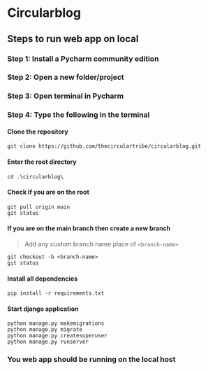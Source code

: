 # Circularblog

## Steps to run web app on local

### Step 1: Install a Pycharm community edition


### Step 2: Open a new folder/project


### Step 3: Open terminal in Pycharm


### Step 4: Type the following in the terminal

#### Clone the repository
```
git clone https://github.com/thecirculartribe/circularblog.git
```

#### Enter the root directory
```
cd .\circularblog\
```

#### Check if you are on the root
```
git pull origin main
git status
```

#### If you are on the main branch then create a new branch
>Add any custom branch name place of `<branch-name>`
```
git checkout -b <branch-name>
git status
```
#### Install all dependencies
```
pip install -r requirements.txt
```

#### Start django application
```
python manage.py makemigrations
python manage.py migrate
python manage.py createsuperuser
python manage.py runserver
```
### You web app should be running on the local host
